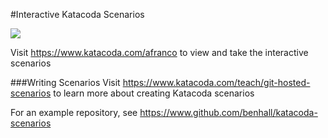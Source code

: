 #Interactive Katacoda Scenarios

[![](http://shields.katacoda.com/katacoda/afranco/count.svg)](https://www.katacoda.com/afranco "Get your profile on Katacoda.com")

Visit https://www.katacoda.com/afranco to view and take the interactive scenarios

###Writing Scenarios
Visit https://www.katacoda.com/teach/git-hosted-scenarios to learn more about creating Katacoda scenarios

For an example repository, see https://www.github.com/benhall/katacoda-scenarios
